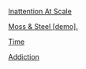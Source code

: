 [Inattention At Scale](001.md)

[Moss & Steel [demo].](demo.md)

[Time](2015-09-27-time.md)

[Addiction](2015-10-11-addiction.md)
